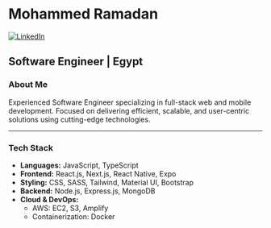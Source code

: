 # Mohammed Ramadan

[![LinkedIn](https://img.shields.io/badge/LinkedIn-Connect-blue)](https://www.linkedin.com/in/mohammed-ramadan-1374771b7)

## Software Engineer | Egypt

### About Me

Experienced Software Engineer specializing in full-stack web and mobile development. Focused on delivering efficient, scalable, and user-centric solutions using cutting-edge technologies.

---

### Tech Stack

- **Languages:** JavaScript, TypeScript
- **Frontend:** React.js, Next.js, React Native, Expo
- **Styling:** CSS, SASS, Tailwind, Material UI, Bootstrap
- **Backend:** Node.js, Express.js, MongoDB
- **Cloud & DevOps:**
  - AWS: EC2, S3, Amplify
  - Containerization: Docker
